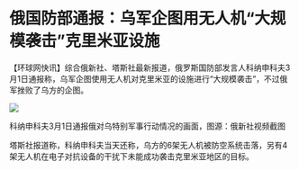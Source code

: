 # 俄国防部通报：乌军企图用无人机“大规模袭击”克里米亚设施

【环球网快讯】综合俄新社、塔斯社最新报道，俄罗斯国防部发言人科纳申科夫3月1日通报称，乌军企图使用无人机对克里米亚的设施进行“大规模袭击”，不过俄军挫败了乌方的企图。

![](https://inews.gtimg.com/om_bt/OLqbyZWN-3IFEKiYIWOwLOl9WUqycFR2IP6KstbYwO-38AA/1000)

科纳申科夫3月1日通报俄对乌特别军事行动情况的画面，图源：俄新社视频截图

塔斯社报道称，科纳申科夫当天还称，乌方的6架无人机被防空系统击落，另有4架无人机在电子对抗设备的干扰下未能成功袭击克里米亚地区的目标。

